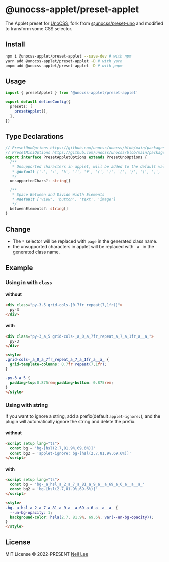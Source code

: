 # @unocss-applet/preset-applet

The Applet preset for [UnoCSS](https://github.com/unocss/unocss), fork from [@unocss/preset-uno](https://github.com/unocss/unocss/tree/main/packages/preset-uno) and modified to transform some CSS selector.

## Install

```bash
npm i @unocss-applet/preset-applet --save-dev # with npm
yarn add @unocss-applet/preset-applet -D # with yarn
pnpm add @unocss-applet/preset-applet -D # with pnpm
```

## Usage

```ts
import { presetApplet } from '@unocss-applet/preset-applet'

export default defineConfig({
  presets: [
    presetApplet(),
  ],
})
```

## Type Declarations

```ts
// PresetUnoOptions https://github.com/unocss/unocss/blob/main/packages/preset-uno/src/index.ts#L9
// PresetMiniOptions https://github.com/unocss/unocss/blob/main/packages/preset-mini/src/index.ts#L33-L73
export interface PresetAppletOptions extends PresetUnoOptions {
  /**
   * Unsupported characters in applet, will be added to the default value
   * @default ['.', ':', '%', '!', '#', '(', ')', '[', '/', ']', ',', '$', '{', '}', '@', '+', '^', '&', '<', '>', '\'', '\\', '*']
   */
  unsupportedChars?: string[]

  /**
   * Space Between and Divide Width Elements
   * @default ['view', 'button', 'text', 'image']
   */
  betweenElements?: string[]
}
```

## Change

- The `*` selector will be replaced with `page` in the generated class name.
- the unsupported characters in applet will be replaced with `_a_` in the generated class name.

## Example

### Using in with `class`

#### without

```html
<div class="py-3.5 grid-cols-[0.7fr_repeat(7,1fr)]">
  py-3
</div>
```

#### with

```html
<div class="py-3_a_5 grid-cols-_a_0_a_7fr_repeat_a_7_a_1fr_a__a_">
  py-3
</div>

<style>
.grid-cols-_a_0_a_7fr_repeat_a_7_a_1fr_a__a_ {
  grid-template-columns: 0.7fr repeat(7,1fr);
}

.py-3_a_5 {
  padding-top:0.875rem;padding-bottom: 0.875rem;
}
</style>
```

### Using with string

If you want to ignore a string, add a prefix(default `applet-ignore:`), and the plugin will automatically ignore the string and delete the prefix.

#### without

```html
<script setup lang="ts">
  const bg = 'bg-[hsl(2.7,81.9%,69.6%)]'
  const bg2 = 'applet-ignore: bg-[hsl(2.7,81.9%,69.6%)]'
</script>
```

#### with

```html
<script setup lang="ts">
  const bg = 'bg-_a_hsl_a_2_a_7_a_81_a_9_a__a_69_a_6_a__a__a_'
  const bg2 = 'bg-[hsl(2.7,81.9%,69.6%)]'
</script>

<style>
.bg-_a_hsl_a_2_a_7_a_81_a_9_a__a_69_a_6_a__a__a_ {
  --un-bg-opacity: 1;
  background-color: hsla(2.7, 81.9%, 69.6%, var(--un-bg-opacity));
}
</style>
```

## License

MIT License &copy; 2022-PRESENT [Neil Lee](https://github.com/zguolee)
